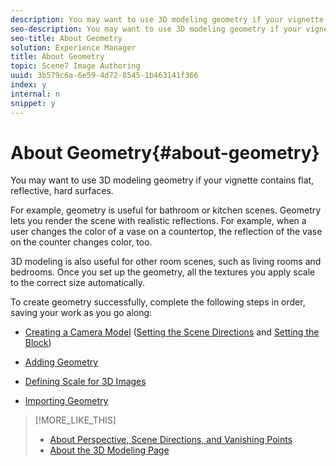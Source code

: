 ```yaml
---
description: You may want to use 3D modeling geometry if your vignette contains flat, reflective, hard surfaces.
seo-description: You may want to use 3D modeling geometry if your vignette contains flat, reflective, hard surfaces.
seo-title: About Geometry
solution: Experience Manager
title: About Geometry
topic: Scene7 Image Authoring
uuid: 3b579c6a-6e59-4d72-8545-1b463141f366
index: y
internal: n
snippet: y
---
```


# About Geometry{#about-geometry}

You may want to use 3D modeling geometry if your vignette contains flat, reflective, hard surfaces.

For example, geometry is useful for bathroom or kitchen scenes. Geometry lets you render the scene with realistic reflections. For example, when a user changes the color of a vase on a countertop, the reflection of the vase on the counter changes color, too.

3D modeling is also useful for other room scenes, such as living rooms and bedrooms. Once you set up the geometry, all the textures you apply scale to the correct size automatically.

To create geometry successfully, complete the following steps in order, saving your work as you go along:

* [Creating a Camera Model](../../c-vat-3d-mod-pg/c-vat-create-geo/t-vat-cam-mod.md#task-fc39ab753bb248c7a8f86fb27594412e) ([Setting the Scene Directions](../../c-vat-3d-mod-pg/c-vat-create-geo/t-vat-set-scene-dir.md#task-ee5d6e4c19e245bd84889f00998a4b85) and [Setting the Block](../../c-vat-3d-mod-pg/c-vat-create-geo/t-vat-set-block.md#task-383646d12ec14e84b47d75fad4489175)) 

* [Adding Geometry](../../c-vat-3d-mod-pg/c-vat-create-geo/t-vat-add-geo.md#task-21871477506a4daaa695d638cc159dc0) 
* [Defining Scale for 3D Images](../../c-vat-3d-mod-pg/c-vat-create-geo/t-vat-def-3d-scale.md#task-7938e8b9590543a78d48b678d2d26ba9) 
* [Importing Geometry](../../c-vat-obj-pg/c-vat-abt-obj-pg/t-vat-imp-geo.md#task-a6681c3260ee4a57a177366095981ddc)

>[!MORE_LIKE_THIS]
>
>* [About Perspective, Scene Directions, and Vanishing Points](../../c-vat-3d-mod-pg/c-vat-create-geo/c-vat-persp-van-pts.md#concept-b8d51c1a3fb647eaa61f7a3e0db5085e)
>* [About the 3D Modeling Page](../../c-vat-3d-mod-pg/c-vat-abt-3d-mod-pg/c-vat-abt-3d-mod-pg.md#concept-93553c563c534d839a5cf0f2aafa70ee)
